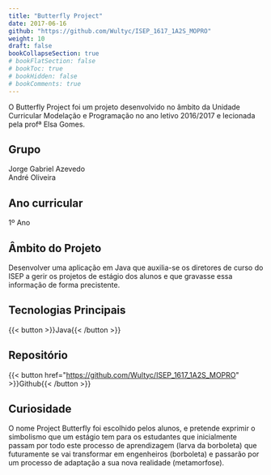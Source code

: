 ```yaml
---
title: "Butterfly Project"
date: 2017-06-16
github: "https://github.com/Wultyc/ISEP_1617_1A2S_MOPRO"
weight: 10
draft: false
bookCollapseSection: true
# bookFlatSection: false
# bookToc: true
# bookHidden: false
# bookComments: true
---
```


O Butterfly Project foi um projeto desenvolvido no âmbito da Unidade Curricular Modelação e Programação no ano letivo 2016/2017 e lecionada pela profª Elsa Gomes.

## Grupo
Jorge Gabriel Azevedo  
André Oliveira

## Ano curricular
1º Ano

## Âmbito do Projeto
Desenvolver uma aplicação em Java que auxilia-se os diretores de curso do ISEP a gerir os projetos de estágio dos alunos e que gravasse essa informação de forma precistente.

## Tecnologias Principais
{{< button >}}Java{{< /button >}}

## Repositório
{{< button href="https://github.com/Wultyc/ISEP_1617_1A2S_MOPRO" >}}Github{{< /button >}}

## Curiosidade
O nome Project Butterfly foi escolhido pelos alunos, e pretende exprimir o simbolismo que um estágio tem para os estudantes que inicialmente passam por todo este processo de aprendizagem (larva da borboleta) que futuramente se vai transformar em engenheiros (borboleta) e passarão por um processo de adaptação a sua nova realidade (metamorfose).